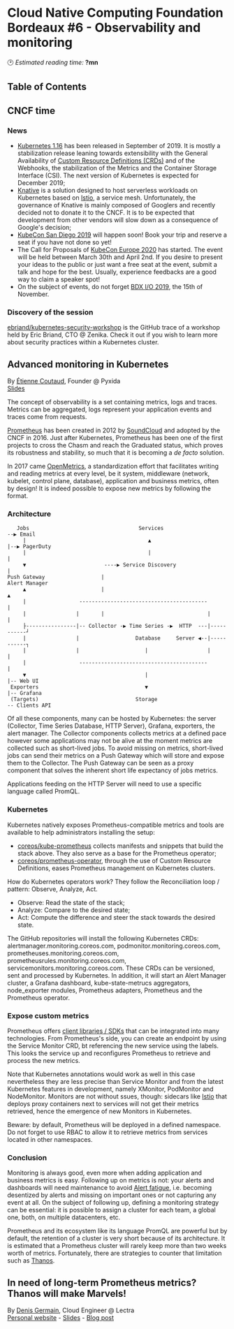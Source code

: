 # Cloud Native Computing Foundation Bordeaux #6 - Observability and monitoring
🕑 *Estimated reading time:* **?mn**

## Table of Contents

## CNCF time

### News
- [Kubernetes 1.16](https://kubernetes.io/blog/2019/09/18/kubernetes-1-16-release-announcement/) has been released in September of 2019. It is mostly a stabilization release leaning towards extensibility with the General Availability of [Custom Resource Definitions (CRDs)](https://kubernetes.io/docs/concepts/extend-kubernetes/api-extension/custom-resources/) and of the Webhooks, the stabilization of the Metrics and the Container Storage Interface (CSI). The next version of Kubernetes is expected for December 2019;
- [Knative](https://knative.dev/) is a solution designed to host serverless workloads on Kubernetes based on [Istio](https://istio.io/), a service mesh. Unfortunately, the governance of Knative is mainly composed of Googlers and recently decided not to donate it to the CNCF. It is to be expected that development from other vendors will slow down as a consequence of Google's decision;
- [KubeCon San Diego 2019](https://events19.linuxfoundation.org/events/kubecon-cloudnativecon-north-america-2019/) will happen soon! Book your trip and reserve a seat if you have not done so yet!
- The Call for Proposals of [KubeCon Europe 2020](https://events19.linuxfoundation.org/events/kubecon-cloudnativecon-europe-2020/) has started. The event will be held between March 30th and April 2nd. If you desire to present your ideas to the public or just want a free seat at the event, submit a talk and hope for the best. Usually, experience feedbacks are a good way to claim a speaker spot!
- On the subject of events, do not forget [BDX I/O 2019](https://www.bdx.io), the 15th of November.

### Discovery of the session

[ebriand/kubernetes-security-workshop](https://github.com/ebriand/kubernetes-security-workshop) is the GitHub trace of a workshop held by Eric Briand, CTO @ Zenika. Check it out if you wish to learn more about security practices within a Kubernetes cluster.

## Advanced monitoring in Kubernetes
By [Étienne Coutaud](https://twitter.com/etiennecoutaud), Founder @ Pyxida  
[Slides](https://speakerdeck.com/etiennecoutaud/monitoring-avance-dans-kubernetes-avec-prometheus)

The concept of observability is a set containing metrics, logs and traces. Metrics can be aggregated, logs represent your application events and traces come from requests.

[Prometheus](https://prometheus.io/) has been created in 2012 by [SoundCloud](https://soundcloud.com/) and adopted by the CNCF in 2016. Just after Kubernetes, Prometheus has been one of the first projects to cross the Chasm and reach the Graduated status, which proves its robustness and stability, so much that it is becoming a _de facto_ solution.

In 2017 came [OpenMetrics](https://openmetrics.io/), a standardization effort that facilitates writing and reading metrics at every level, be it system, middleware (network, kubelet, control plane, database), application and business metrics, often by design! It is indeed possible to expose new metrics by following the format.

### Architecture

```
   Jobs                                   Services                           --▶ Email
     |                                       ▲                              |--▶ PagerDuty
     |                                       |                              |
     ▼                         ----▶ Service Discovery                      |
Push Gateway                  |                                       Alert Manager
     ▲                        |                                             ▲
     |                 -----------------------------------------            |
     |                |       |                                 |           |
     ├----------------|-- Collector -▶ Time Series -▶  HTTP  ---|-----------┘
     |                |                  Database     Server ◀--|-----------┐
     |                |                     |                   |           |
     |                 -----------------------------------------            |
     ▼                                      |                               |-- Web UI
 Exporters                                  ▼                               |-- Grafana
 (Targets)                               Storage                             -- Clients API
```

Of all these components, many can be hosted by Kubernetes: the server (Collector, Time Series Database, HTTP Server), Grafana, exporters, the alert manager. The Collector components collects metrics at a defined pace however some applications may not be alive at the moment metrics are collected such as short-lived jobs. To avoid missing on metrics, short-lived jobs can send their metrics on a Push Gateway which will store and expose them to the Collector. The Push Gateway can be seen as a proxy component that solves the inherent short life expectancy of jobs metrics.

Applications feeding on the HTTP Server will need to use a specific language called PromQL.

### Kubernetes

Kubernetes natively exposes Prometheus-compatible metrics and tools are available to help administrators installing the setup:
- [coreos/kube-prometheus](https://github.com/coreos/kube-prometheus) collects manifests and snippets that build the stack above. They also serve as a base for the Prometheus operator;
- [coreos/prometheus-operator](https://github.com/coreos/prometheus-operator), through the use of Custom Resource Definitions, eases Prometheus management on Kubernetes clusters.

How do Kubernetes operators work? They follow the Reconciliation loop / pattern: Observe, Analyze, Act.
- Observe: Read the state of the stack;
- Analyze: Compare to the desired state;
- Act: Compute the difference and steer the stack towards the desired state.

The GitHub repositories will install the following Kubernetes CRDs: alertmanager.monitoring.coreos.com, podmonitor.monitoring.coreos.com, prometheuses.monitoring.coreos.com, prometheusrules.monitoring.coreos.com, servicemonitors.monitoring.coreos.com. These CRDs can be versioned, sent and processed by Kubernetes. In addition, it will start an Alert Manager cluster, a Grafana dashboard, kube-state-metrucs aggregators, node_exporter modules, Prometheus adapters, Prometheus and the Prometheus operator.

### Expose custom metrics

Prometheus offers [client libraries / SDKs](https://prometheus.io/docs/instrumenting/clientlibs/) that can be integrated into many technologies. From Prometheus's side, you can create an endpoint by using the Service Monitor CRD, bt referencing the new service using the labels. This looks the service up and reconfigures Prometheus to retrieve and process the new metrics.

Note that Kubernetes annotations would work as well in this case nevertheless they are less precise than Service Monitor and from the latest Kubernetes features in development, namely XMonitor, PodMonitor and NodeMonitor. Monitors are not without ssues, though: sidecars like [Istio](https://istio.io/) that deploys proxy containers next to services will not get their metrics retrieved, hence the emergence of new Monitors in Kubernetes.

Beware: by default, Prometheus will be deployed in a defined namespace. Do not forget to use RBAC to allow it to retrieve metrics from services located in other namespaces.

### Conclusion

Monitoring is always good, even more when adding application and business metrics is easy. Following up on metrics is not: your alerts and dashboards will need maintenance to avoid [Alert fatigue](https://en.wikipedia.org/wiki/Alarm_fatigue), i.e. becoming desentized by alerts and missing on important ones or not capturing any event at all. On the subject of following up, defining a monitoring strategy can be essential: it is possible to assign a cluster for each team, a global one, both, on multiple datacenters, etc.

Prometheus and its ecosystem like its language PromQL are powerful but by default, the retention of a cluster is very short because of its architecture. It is estimated that a Prometheus cluster will rarely keep more than two weeks worth of metrics. Fortunately, there are strategies to counter that limitation such as [Thanos](https://thanos.io/).

## In need of long-term Prometheus metrics? Thanos will make Marvels!
By [Denis Germain](https://twitter.com/zwindler), Cloud Engineer @ Lectra  
[Personal website](https://blog.zwindler.fr) - [Slides](https://blog.zwindler.fr/wp-content/uploads/2019/10/CNCF_meetup6_Thanos.pdf) - [Blog post](https://blog.zwindler.fr/2019/10/24/cncf-bdx-6-les-slides-de-mon-talk-thanos/)

